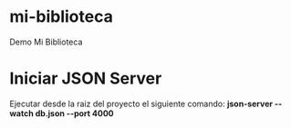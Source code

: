 # mi-biblioteca
Demo Mi Biblioteca

# Iniciar JSON Server
Ejecutar desde la raiz del proyecto el siguiente comando:
**json-server --watch db.json --port 4000**
